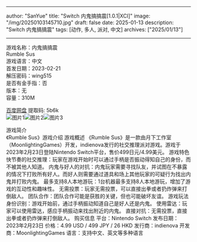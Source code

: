 
---
author: "SanYue"
title: "Switch 内鬼搞搞震[1.0.1|XCI]"
image: "/img/20250103145710.jpg"
draft: false
date: 2025-01-13
description: "Switch 内鬼搞搞震"
tags: [动作, 多人, 派对, 中文]
archives: ["2025/01/13"]

---

游戏名称：内鬼搞搞震   
Rumble Sus    
游戏语言：中文  
首发日期：2023-02-21  
解压密码：wing515  
是否有金手指：否  
版本：无   
容量：310M

[百度网盘](https://pan.baidu.com/s/1t0z_fqj7C0KbpSO7wgOfVw) 提取码: 5b6k  
![图片1](/img/0a93dd.jpg)![图片2](/img/23dd3f.jpg)![图片3](/img/e7539b.jpg)  

游戏简介  
《Rumble Sus》游戏介绍
游戏概述
《Rumble Sus》是一款由月下工作室（MoonlightingGames）开发，indienova发行的社交推理派对游戏。游戏于2023年2月23日登陆Nintendo Switch平台，售价499日元/4.99美元。
游戏特色
快节奏的社交推理：玩家在游戏开始时可以通过手柄是否振动得知自己的身份，而不被其他人知道。
内鬼与好人的对抗：内鬼玩家需要寻找队友，并试图在不暴露的情况下打败所有好人。而好人则需要通过道具和场上其他玩家的可疑行为找出内鬼并打败内鬼。
最多支持8人本地游玩：1台机器最多支持8人本地游玩，增加了游戏的互动性和趣味性。
无需投票：玩家无需投票，可以直接出拳或者扔炸弹来打倒敌人。
团队合作：团队合作可能是获胜的关键，但也可能破坏友谊。
游戏玩法
身份识别：游戏开始前，通过手柄振动知道自己是好人还是内鬼。
使用雷达：玩家可以使用雷达，感应手柄振动来找出附近的内鬼。
直接对抗：无需投票，直接出拳或者扔炸弹来打倒敌人。
购买信息
平台：Nintendo Switch
发布日期：2023年2月23日
价格：4.99 USD / 499 JPY / 26 HKD
发行商：indienova
开发商：MoonlightingGames
语言：支持中文、英文等多种语言
